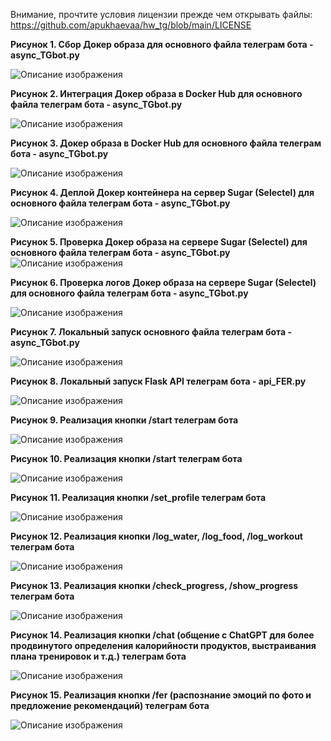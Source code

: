 Внимание, прочтите условия лицензии прежде чем открывать файлы: https://github.com/apukhaevaa/hw_tg/blob/main/LICENSE





**Рисунок 1. Сбор Докер образа для основного файла телеграм бота - async_TGbot.py**

![Описание изображения](./images/1.PNG)


**Рисунок 2. Интеграция Докер образа в Docker Hub для основного файла телеграм бота - async_TGbot.py** 

![Описание изображения](./images/2.PNG)


**Рисунок 3. Докер образа в Docker Hub для основного файла телеграм бота - async_TGbot.py** 

![Описание изображения](./images/4.PNG)


**Рисунок 4. Деплой Докер контейнера на сервер Sugar (Selectel) для основного файла телеграм бота - async_TGbot.py** 

![Описание изображения](./images/5.PNG)


**Рисунок 5. Проверка Докер образа на сервере Sugar (Selectel) для основного файла телеграм бота - async_TGbot.py** 
![Описание изображения](./images/6.PNG)


**Рисунок 6. Проверка логов Докер образа на сервере Sugar (Selectel) для основного файла телеграм бота - async_TGbot.py** 

![Описание изображения](./images/7.PNG)


**Рисунок 7. Локальный запуск основного файла телеграм бота - async_TGbot.py** 

![Описание изображения](./images/8.PNG)


**Рисунок 8. Локальный запуск Flask API телеграм бота - api_FER.py** 

![Описание изображения](./images/9.PNG)


**Рисунок 9. Реализация кнопки /start телеграм бота** 

![Описание изображения](./images/10.PNG)


**Рисунок 10. Реализация кнопки /start телеграм бота**  

![Описание изображения](./images/11.PNG)


**Рисунок 11. Реализация кнопки /set_profile телеграм бота** 

![Описание изображения](./images/12.PNG)


**Рисунок 12. Реализация кнопки /log_water, /log_food, /log_workout телеграм бота** 

![Описание изображения](./images/13.PNG)


**Рисунок 13. Реализация кнопки /check_progress, /show_progress телеграм бота** 

![Описание изображения](./images/14.PNG)


**Рисунок 14. Реализация кнопки /chat (общение с ChatGPT для более продвинутого определения калорийности продуктов, выстраивания плана тренировок и т.д.) телеграм бота** 

![Описание изображения](./images/15.PNG)


**Рисунок 15. Реализация кнопки /fer (распознание эмоций по фото и предложение рекомендаций) телеграм бота** 

![Описание изображения](./images/16.PNG)

